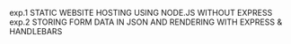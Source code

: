 exp.1
STATIC WEBSITE HOSTING USING NODE.JS WITHOUT EXPRESS
exp.2
STORING FORM DATA IN JSON AND RENDERING WITH EXPRESS & HANDLEBARS
